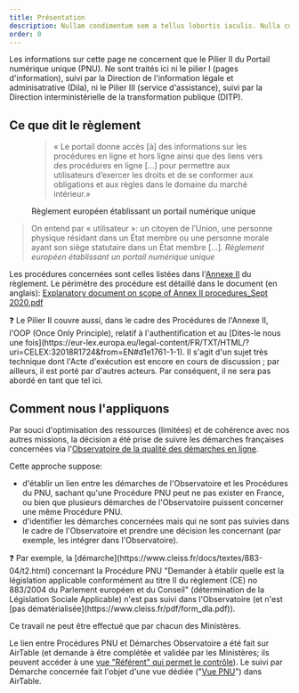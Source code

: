 ```yaml
---
title: Présentation
description: Nullam condimentum sem a tellus lobortis iaculis. Nulla cursus maximus egestas. Proin vehicula ullamcorper ipsum, eu mollis ante sodales nec
order: 0
---
```


Les informations sur cette page ne concernent que le Pilier II du Portail numérique unique (PNU). Ne sont traités ici ni le pilier I (pages d'information), suivi par la Direction de l'information légale et adminisatrative (Dila), ni le Pilier III (service d'assistance), suivi par la Direction interministérielle de la transformation publique (DITP).

## Ce que dit le règlement

<figure class="fr-quote fr-quote--column">
    <blockquote>
        <p>« Le portail donne accès [à] des informations sur les procédures en ligne et hors ligne ainsi que des liens vers des procédures en ligne [...] pour permettre aux utilisateurs d’exercer les droits et de se conformer aux obligations et aux règles dans le domaine du marché intérieur.» </p>
    </blockquote> 
  <figcaption>
<p class=“fr-quote__source”>Règlement européen établissant un portail numérique unique</p>
</figcaption>
</figure> 

> On entend par « utilisateur »: un citoyen de l’Union, une personne physique résidant dans un État membre ou une personne morale ayant son siège statutaire dans un État membre [...]. *Règlement européen établissant un portail numérique unique*
> 

Les procédures concernées sont celles listées dans l'[Annexe II](https://eur-lex.europa.eu/legal-content/FR/TXT/HTML/?uri=CELEX:32018R1724&from=EN#d1e32-36-1) du règlement. Le périmètre des procédure est détaillé dans le document (en anglais):
[Explanatory document on scope of Annex II procedures_Sept 2020.pdf](https://github.com/DISIC/design.numerique.gouv.fr/files/7839407/Explanatory.document.on.scope.of.Annex.II.procedures_Sept.2020.pdf)

<div class="fr-callout fr-fi-information-line">
    <p class="fr-callout__text">
   ❓ Le Pilier II couvre aussi, dans le cadre des Procédures de l'Annexe II, l'OOP (Once Only Principle), relatif à l'authentification et au [Dites-le nous une fois](https://eur-lex.europa.eu/legal-content/FR/TXT/HTML/?uri=CELEX:32018R1724&from=EN#d1e1761-1-1). Il s'agit d'un sujet très technique dont l'Acte d'exécution est encore en cours de discussion ; par ailleurs, il est porté par d'autres acteurs. Par conséquent, il ne sera pas abordé en tant que tel ici.
    </p>
</div> 

## Comment nous l'appliquons

Par souci d'optimisation des ressources (limitées) et de cohérence avec nos autres missions, la décision a été prise de suivre les démarches françaises concernées via l'[Observatoire de la qualité des démarches en ligne](https://observatoire.numerique.gouv.fr/).

Cette approche suppose:

* d'établir un lien entre les démarches de l'Observatoire et les Procédures du PNU, sachant qu'une Procédure PNU peut ne pas exister en France, ou bien que plusieurs démarches de l'Observatoire puissent concerner une même Procédure PNU.
* d'identifier les démarches concernées mais qui ne sont pas suivies dans le cadre de l'Observatoire et prendre une décision les concernant (par exemple, les intégrer dans l'Observatoire).

<aside>
❓ Par exemple, la [démarche](https://www.cleiss.fr/docs/textes/883-04/t2.html) concernant la Procédure PNU "Demander à établir quelle est la législation applicable conformément au titre II du règlement (CE) no 883/2004 du Parlement européen et du Conseil" (détermination de la Législation Sociale Applicable) n'est pas suivi dans l'Observatoire (et n'est [pas dématérialisée](https://www.cleiss.fr/pdf/form_dla.pdf)).

</aside>

Ce travail ne peut être effectué que par chacun des Ministères.

Le lien entre Procédures PNU et Démarches Observatoire a été fait sur AirTable (et demande à être complétée et validée par les Ministères; ils peuvent accéder à une [vue "Référent" qui permet le contrôle](https://airtable.com/shrHA6vtsvmvEJygE/tblkvBZs4Hwj5JDhF)). Le suivi par Démarche concernée fait l'objet d'une vue dédiée ("[Vue PNU](https://airtable.com/appQEhagAVjFbQgUy/tblZBbUVBRh33yy7g/viwAmfeLrCSAo4tbl?blocks=hide)") dans AirTable.

